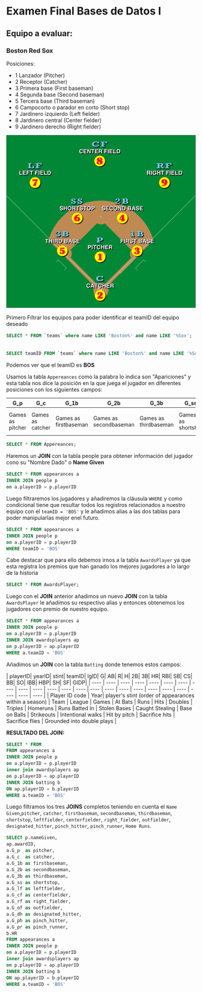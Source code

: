 # Examen Final Bases de Datos I

## Equipo a evaluar:

### Boston Red Sox

Posiciones:
- 1 Lanzador (Pitcher)
- 2 Receptor (Catcher)
- 3 Primera base (First baseman)
- 4 Segunda base (Second baseman)
- 5 Tercera base (Third baseman)
- 6 Campocorto o parador en corto (Short stop)
- 7 Jardinero izquierdo (Left fielder)
- 8 Jardinero central (Center fielder)
- 9 Jardinero derecho (Right fielder)

![posiciones](https://github.com/alejandromaselli/ExamenFinalBD/blob/master/images/Baseball_positions.svg)

Primero Filtrar los equipos para poder identificar el teamID del equipo deseado

```SQL
SELECT * FROM `teams` where name LIKE 'Boston%' and name LIKE '%Sox';
```
```SQL

SELECT teamID FROM `teams` where name LIKE 'Boston%' and name LIKE '%Sox';
```
Podemos ver que el teamID es **BOS**

Usamos la tabla `Appereances` como la palabra lo indica son "Apariciones" y esta tabla nos dice la posición en la que juega el jugador en diferentes posiciones con los siguientes campos:

| G_p | G_c | G_1b | G_2b | G_3b | G_ss | G_lf | G_cf | G_rf | G_of|           
| ---- | ---- | ---- | ---- | ---- | ---- | ---- | ---- | ---- | ---- |		
|Games as pitcher|Games as catcher|Games as firstbaseman|Games as secondbaseman|Games as thirdbaseman|Games as shortstop|Games as leftfielder|Games as centerfielder|Games as right fielder|Games as outfielder|
```SQL
SELECT * FROM Appereances;
```
Haremos un **JOIN** con la tabla people para obtener información del jugador cono su "Nombre Dado" o **Name Given**

```SQL
SELECT * FROM appearances a
INNER JOIN people p
on a.playerID = p.playerID
```

Luego filtraremos los jugadores y añadiremos la cláusula `WHERE` y como condicional tiene que resultar todos los registros relacionados a nuestro equipo  con el `teamID = 'BOS'` y le añadimos alias a las dos tablas para poder manipularlas mejor enel futuro.

```SQL
SELECT * FROM appearances a
INNER JOIN people p
on a.playerID = p.playerID
WHERE teamID = 'BOS'
```

Cabe destacar que para ello debemos irnos a la tabla `AwardsPlayer` ya que esta registra los premios que han ganado los mejores jugadores a lo largo de la historia

```SQL
SELECT * FROM AwardsPlayer;
```

Luego con el **JOIN** anterior  añadimos un nuevo **JOIN** con la tabla `AwardsPlayer` le añadimos su respectivo alias y entonces obtenemos los jugadores con premio de nuestro equipo.

```SQL
SELECT * FROM appearances a
INNER JOIN people p
on a.playerID = p.playerID
INNER JOIN awardsplayers ap
on p.playerID = ap.playerID
WHERE a.teamID = 'BOS'
```

Añadimos un **JOIN** con la tabla `Batting` donde tenemos estos campos:

| playerID| yearID| stint| teamID| lgID| G| AB| R| H| 2B| 3B| HR| RBI| SB| CS| BB| SO| IBB| HBP| SH| SF| GIDP|
| ---- | ---- | ---- | ---- | ---- | ---- | ---- | ---- | ---- | ---- | ---- | ---- | ---- | ---- | ---- | ---- | ---- | ---- | ---- | ---- | ---- | ---- | ---- |
| Player ID code | Year| player's stint (order of appearances within a season) | Team | League | Games | At Bats | Runs | Hits | Doubles | Triples | Homeruns | Runs Batted In | Stolen Bases | Caught Stealing | Base on Balls | Strikeouts | Intentional walks | Hit by pitch | Sacrifice hits | Sacrifice flies | Grounded into double plays |

**RESULTADO DEL JOIN:**

```SQL
SELECT * FROM
FROM appearances a
INNER JOIN people p
on a.playerID = p.playerID
inner join awardsplayers ap
on p.playerID = ap.playerID
INNER JOIN batting b
ON ap.playerID = b.playerID
WHERE a.teamID = 'BOS'
```

Luego filtramos los tres **JOINS** completos teniendo en cuenta el `Name Given`,`pitcher`, `catcher`, `firstbaseman`, `secondbaseman`, `thirdbaseman`, `shortstop`, `leftfielder`, `centerfielder`, `right_fielder`, `outfielder`, `designated_hitter`, `pinch_hitter`, `pinch_runner`, `Home Runs`.

```SQL
SELECT p.nameGiven, 
ap.awardID, 
a.G_p  as pitcher,
a.G_c  as catcher,
a.G_1b as firstbaseman,
a.G_2b as secondbaseman,
a.G_3b as thirdbaseman,
a.G_ss as shortstop,
a.G_lf as leftfielder,
a.G_cf as centerfielder,
a.G_rf as right_fielder,
a.G_of as outfielder,
a.G_dh as designated_hitter,
a.G_ph as pinch_hitter,
a.G_pr as pinch_runner,
b.HR
FROM appearances a
INNER JOIN people p
on a.playerID = p.playerID
inner join awardsplayers ap
on p.playerID = ap.playerID
INNER JOIN batting b
ON ap.playerID = b.playerID
WHERE a.teamID = 'BOS'
```
